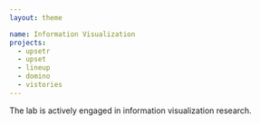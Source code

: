 ```yaml
---
layout: theme

name: Information Visualization
projects:
  - upsetr
  - upset
  - lineup
  - domino
  - vistories
---
```

The lab is actively engaged in information visualization research.